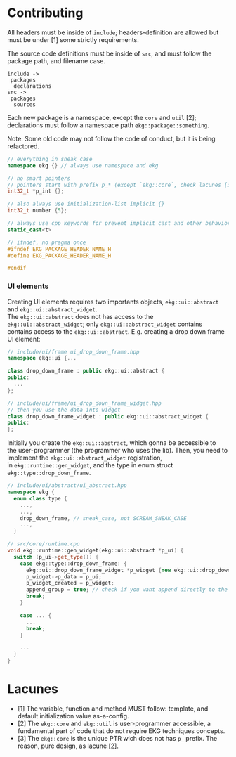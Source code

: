 # Contributing

All headers must be inside of `include`; headers-definition are allowed but must be under [1]
some strictly requirements. 

The source code definitions must be inside of `src`, and must follow the package path, and filename case.

```
include ->
 packages
  declarations
src ->
 packages
  sources
```

Each new package is a namespace, except the `core` and `util` [2];  
declarations must follow a namespace path `ekg::package::something`.

Note: Some old code may not follow the code of conduct, but it is being refactored.

```cpp
// everything in sneak_case
namespace ekg {} // always use namespace and ekg

// no smart pointers
// pointers start with prefix p_* (except `ekg::core`, check lacunes [3])
int32_t *p_int {};

// also always use initialization-list implicit {}
int32_t number {5};

// always use cpp keywords for prevent implicit cast and other behaviors
static_cast<t>

// ifndef, no pragma once
#ifndef EKG_PACKAGE_HEADER_NAME_H
#define EKG_PACKAGE_HEADER_NAME_H

#endif
```

### UI elements

Creating UI elements requires two importants objects, `ekg::ui::abstract` and `ekg::ui::abstract_widget`.  
The `ekg::ui::abstract` does not has access to the `ekg::ui::abstract_widget`; only `ekg::ui::abstract_widget` contains  
contains access to the `ekg::ui::abstract`. E.g. creating a drop down frame UI element:

```cpp
// include/ui/frame ui_drop_down_frame.hpp
namespace ekg::ui {...

class drop_down_frame : public ekg::ui::abstract {
public:
  ...
};

// include/ui/frame/ui_drop_down_frame_widget.hpp
// then you use the data into widget
class drop_down_frame_widget : public ekg::ui::abstract_widget {
public:
};
```

Initially you create the `ekg::ui::abstract`, which gonna be accessible to  
the user-programmer (the programmer who uses the lib). Then, you need to implement the `ekg::ui::abstract_widget` registration,  
in `ekg::runtime::gen_widget`, and the type in enum struct `ekg::type::drop_down_frame`.

```cpp
// include/ui/abstract/ui_abstract.hpp
namespace ekg {
  enum class type {
    ...,
    ...,
    drop_down_frame, // sneak_case, not SCREAM_SNEAK_CASE
    ...,
  }

// src/core/runtime.cpp
void ekg::runtime::gen_widget(ekg::ui::abstract *p_ui) {
  switch (p_ui->get_type()) {
    case ekg::type::drop_down_frame: {
      ekg::ui::drop_down_frame_widget *p_widget {new ekg::ui::drop_down_frame_widget()};
      p_widget->p_data = p_ui;
      p_widget_created = p_widget;
      append_group = true; // check if you want append directly to the frame
      break;
    }

    case ... {
      ...
      break;
    }

    ...
  }
}
```

# Lacunes
- [1] The variable, function and method MUST follow: template, and default initialization value as-a-config.
- [2] The `ekg::core` and `ekg::util` is user-programmer accessible, a fundamental part of code that do not require EKG techniques concepts. 
- [3] The `ekg::core` is the unique PTR wich does not has `p_` prefix. The reason, pure design, as lacune [2].